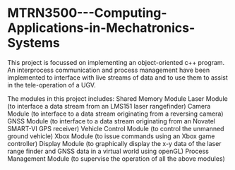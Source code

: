 # MTRN3500---Computing-Applications-in-Mechatronics-Systems
This project is focussed on implementing an object-oriented c++ program.
An interprocess communication and process management have been implemented to interface with live streams of data and to use them to assist in the tele-operation of a UGV.

The modules in this project includes:
Shared Memory Module
Laser Module (to interface a data stream from an LMS151 laser rangefinder)
Camera Module (to interface to a data stream originating from a reversing camera)
GNSS Module (to interface to a data stream originating from an Novatel SMART-VI GPS receiver)
Vehicle Control Module (to control the unmanned ground vehicle)
Xbox Module (to issue commands using an Xbox game controller)
Display Module (to graphically display the x-y data of the laser range finder and GNSS data in a virtual world using openGL)
Process Management Module (to supervise the operation of all the above modules)
